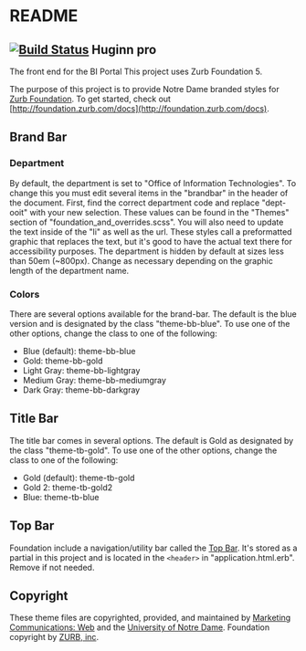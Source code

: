 # README

[![Build Status](https://travis-ci.org/RyanSnodgrass/Fenrir.svg?branch=master)](https://travis-ci.org/RyanSnodgrass/Fenrir)
Huginn pro
---------
The front end for the BI Portal
This project uses Zurb Foundation 5.

The purpose of this project is to provide Notre Dame branded styles for [Zurb Foundation](http://foundation.zurb.com/). To get started, check out [http://foundation.zurb.com/docs](http://foundation.zurb.com/docs).

## Brand Bar

### Department

By default, the department is set to "Office of Information Technologies". To change this you must edit several items in the "brandbar" in the header of the document. First, find the correct department code and replace "dept-ooit" with your new selection. These values can be found in the "Themes" section of "foundation_and_overrides.scss". You will also need to update the text inside of the "li" as well as the url. These styles call a preformatted graphic that replaces the text, but it's good to have the actual text there for accessibility purposes. The department is hidden by default at sizes less than 50em (~800px). Change as necessary depending on the graphic length of the department name.

### Colors

There are several options available for the brand-bar. The default is the blue version and is designated by the class "theme-bb-blue". To use one of the other options, change the class to one of the following:

- Blue (default): theme-bb-blue
- Gold: theme-bb-gold
- Light Gray: theme-bb-lightgray
- Medium Gray: theme-bb-mediumgray
- Dark Gray: theme-bb-darkgray

## Title Bar

The title bar comes in several options. The default is Gold as designated by the class "theme-tb-gold". To use one of the other options, change the class to one of the following:

- Gold (default): theme-tb-gold
- Gold 2: theme-tb-gold2
- Blue: theme-tb-blue

## Top Bar

Foundation include a navigation/utility bar called the [Top Bar](http://foundation.zurb.com/docs/components/topbar.html). It's stored as a partial in this project and is located in the `<header>` in "application.html.erb". Remove if not needed.
  
## Copyright

These theme files are copyrighted, provided, and maintained by [Marketing Communications: Web](http://marcomm.nd.edu/web/) and the [University of Notre Dame](http://www.nd.edu/). Foundation copyright by [ZURB, inc](http://zurb.com/).

